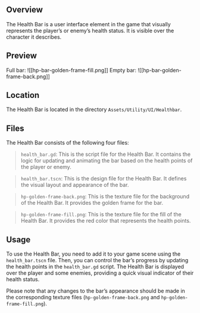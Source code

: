 ## Overview

The Health Bar is a user interface element in the game that visually represents the player’s or enemy’s health status. It is visible over the character it describes.

## Preview

Full bar:
![[hp-bar-golden-frame-fill.png]]
Empty bar:
![[hp-bar-golden-frame-back.png]]
## Location

The Health Bar is located in the directory `Assets/Utility/UI/Healthbar`.

## Files

The Health Bar consists of the following four files:

>`health_bar.gd`: This is the script file for the Health Bar. It contains the logic for updating and animating the bar based on the health points of the player or enemy.

>`health_bar.tscn`: This is the design file for the Health Bar. It defines the visual layout and appearance of the bar.

>`hp-golden-frame-back.png`: This is the texture file for the background of the Health Bar. It provides the golden frame for the bar.

>`hp-golden-frame-fill.png`: This is the texture file for the fill of the Health Bar. It provides the red color that represents the health points.


## Usage

To use the Health Bar, you need to add it to your game scene using the `health_bar.tscn` file. Then, you can control the bar’s progress by updating the health points in the `health_bar.gd` script. The Health Bar is displayed over the player and some enemies, providing a quick visual indicator of their health status.

Please note that any changes to the bar’s appearance should be made in the corresponding texture files (`hp-golden-frame-back.png` and `hp-golden-frame-fill.png`).